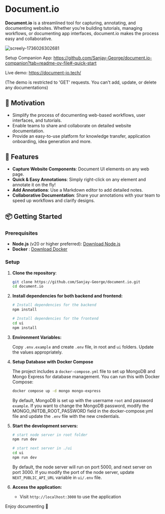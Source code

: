 # Document.io

**Document.io** is a streamlined tool for capturing, annotating, and documenting websites. Whether you’re building tutorials, managing workflows, or documenting app interfaces, document.io makes the process easy and collaborative.

![screely-1736026302681](https://github.com/user-attachments/assets/9391e071-c759-479b-940e-3f2414e3b5c0)

Setup Companion App: https://github.com/Sanjay-George/document.io-companion?tab=readme-ov-file#-quick-start

Live demo: https://document-io.tech/

(The demo is restricted to 'GET' requests. You can't add, update, or delete any documentations)



## 🎯 Motivation

- Simplify the process of documenting web-based workflows, user interfaces, and tutorials.
- Enable teams to share and collaborate on detailed website documentation.
- Provide an easy-to-use platform for knowledge transfer, application onboarding, idea generation and more.

## 🚀 Features

- **Capture Website Components**: Document UI elements on any web page.
- **Quick & Easy Annotations**: Simply right-click on any element and annotate it on the fly!
- **Add Annotations**: Use a Markdown editor to add detailed notes.
- **Collaborative Documentation**: Share your annotations with your team to speed up workflows and clarify designs.
 
## 📦 Getting Started

### Prerequisites
- **Node.js** (v20 or higher preferred): [Download Node.js](https://nodejs.org/)
- **Docker** : [Download Docker](https://www.docker.com/products/docker-desktop/)

### Setup

1. **Clone the repository**:

   ```bash
   git clone https://github.com/Sanjay-George/document.io.git
   cd document.io
   ```

2. **Install dependencies for both backend and frontend:**

   ```bash
   # Install dependencies for the backend
   npm install
   
   # Install dependencies for the frontend
   cd ui
   npm install
   ```

3. **Environment Variables:**

   Copy `.env.example` and create `.env` file,  in root and `ui` folders. Update the values appropriately.


4. **Setup Database with Docker Compose**

   The project includes a `docker-compose.yml` file to set up MongoDB and Mongo Express for database management. You can run this with Docker Compose:

   ```bash
   docker compose up -d mongo mongo-express
   ```

   By default, MongoDB is set up with the username `root` and password `example`. If you want to change the MongoDB password, modify the MONGO_INITDB_ROOT_PASSWORD field in the docker-compose.yml file and update the `.env` file with the new credentials.

5. **Start the development servers:**

   ```bash
   # start node server in root folder
   npm run dev

   # start next server in ./ui
   cd ui
   npm run dev
   ```

   By default, the node server will run on port 5000, and next server on port 3000. If you modify the port of the node server, update `NEXT_PUBLIC_API_URL` variable in `ui/.env` file.

   

7. **Access the application:**
   
   - Visit `http://localhost:3000` to use the application
  


 Enjoy documenting 🎉




<!--

## 📷 Screenshots 

### 1. **Editor in Action**

#### a. Custom Context Menu to Open Editor Panel
*Right-click on the target element on the page to reveal a custom context menu item for annotation.*

![Screenshot 2024-09-16 at 08 31 21](https://github.com/user-attachments/assets/2e5d67f0-70b2-4172-8145-68c0a3495852)

<br />


#### b. Editor Panel
*Once the editor is activated, you can add notes, voice memos, and highlights to any element. The editor is resizable.*

![Screenshot 2024-09-16 at 08 30 52](https://github.com/user-attachments/assets/94498daf-50cf-4d8a-b1eb-517a12ffd5d2)

<br />


### 2. **Collaboration Platform**
*Collaborate with your team seamlessly—share annotations, add comments, and manage documentations together.*


#### a. Landing page

<img width="1426" alt="image" src="https://github.com/user-attachments/assets/0676d1df-721d-4928-9fe8-bc0cde099b1b">

<br />

#### b. Documentations page
![image](https://github.com/user-attachments/assets/c04c5b4e-852f-41d5-a52d-b03ef64d1397)


-->
